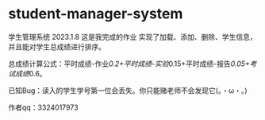 # student-manager-system
学生管理系统
2023.1.8
这是我完成的作业
实现了加载、添加、删除、学生信息，并且能对学生总成绩进行排序。

总成绩计算公式：平时成绩-作业*0.2+平时成绩-实验*0.15+平时成绩-报告*0.05+考试成绩*0.6。

已知Bug：读入的学生学号第一位会丢失。你只能赌老师不会发现它(。・ω・。)

作者qq：3324017973
